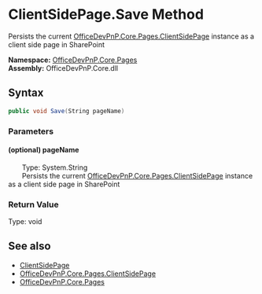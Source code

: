 # ClientSidePage.Save Method  
Persists the current  [OfficeDevPnP.Core.Pages.ClientSidePage](OfficeDevPnP.Core.Pages.ClientSidePage.md)  instance as a client side page in SharePoint  

**Namespace:** [OfficeDevPnP.Core.Pages](OfficeDevPnP.Core.Pages.md)  
**Assembly:** OfficeDevPnP.Core.dll  
## Syntax
```C#
public void Save(String pageName)
```
### Parameters
#### (optional) pageName  
&emsp;&emsp;Type: System.String  
&emsp;&emsp;Persists the current  [OfficeDevPnP.Core.Pages.ClientSidePage](OfficeDevPnP.Core.Pages.ClientSidePage.md)  instance as a client side page in SharePoint  

  

### Return Value
Type: void  

## See also
- [ClientSidePage](OfficeDevPnP.Core.Pages.ClientSidePage.md) 
- [OfficeDevPnP.Core.Pages.ClientSidePage](OfficeDevPnP.Core.Pages.ClientSidePage.md)
- [OfficeDevPnP.Core.Pages](OfficeDevPnP.Core.Pages.md) 
